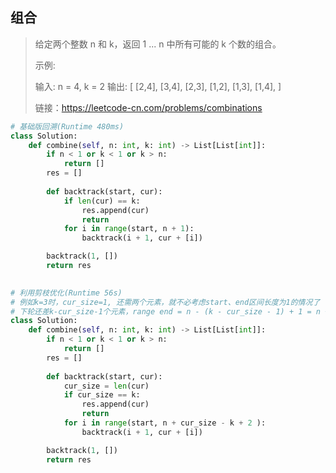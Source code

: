 ## 组合

> 给定两个整数 n 和 k，返回 1 ... n 中所有可能的 k 个数的组合。
>
> 示例:
>
> 输入: n = 4, k = 2
> 输出:
> [
>   [2,4],
>   [3,4],
>   [2,3],
>   [1,2],
>   [1,3],
>   [1,4],
> ]
>
>
> 链接：https://leetcode-cn.com/problems/combinations

```python
# 基础版回溯(Runtime 480ms)
class Solution:
    def combine(self, n: int, k: int) -> List[List[int]]:
        if n < 1 or k < 1 or k > n:
            return []
        res = []
        
        def backtrack(start, cur):
            if len(cur) == k:
                res.append(cur)
                return
            for i in range(start, n + 1):
                backtrack(i + 1, cur + [i])

        backtrack(1, [])
        return res

      
# 利用剪枝优化(Runtime 56s)
# 例如k=3时，cur_size=1, 还需两个元素，就不必考虑start、end区间长度为1的情况了
# 下轮还差k-cur_size-1个元素，range end = n - (k - cur_size - 1) + 1 = n + cur_size - k + 2 
class Solution:
    def combine(self, n: int, k: int) -> List[List[int]]:
        if n < 1 or k < 1 or k > n:
            return []
        res = []
        
        def backtrack(start, cur):
            cur_size = len(cur)
            if cur_size == k:
                res.append(cur)
                return
            for i in range(start, n + cur_size - k + 2 ):
                backtrack(i + 1, cur + [i])

        backtrack(1, [])
        return res
```

